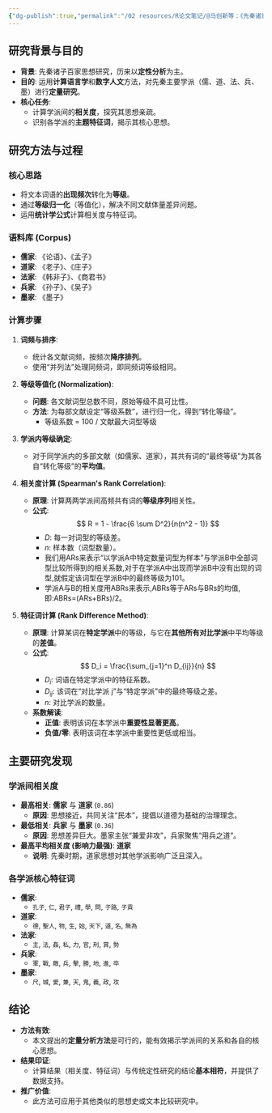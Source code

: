```yaml
---
{"dg-publish":true,"permalink":"/02 resources/R论文笔记/@马创新等：《先秦诸家学派的相关系数与特征词研究》/","tags":["数字人文"],"created":"2025-08-01T19:49:50.635+08:00","updated":"2025-08-22T13:46:13.989+08:00"}
---
```




## 研究背景与目的

-   **背景**: 先秦诸子百家思想研究，历来以**定性分析**为主。
-   **目的**: 运用**计算语言学**和**数字人文**方法，对先秦主要学派（儒、道、法、兵、墨）进行**定量研究**。
-   **核心任务**:
    -   计算学派间的**相关度**，探究其思想亲疏。
    -   识别各学派的**主题特征词**，揭示其核心思想。

## 研究方法与过程

### 核心思路

-   将文本词语的**出现频次**转化为**等级**。
-   通过**等级归一化**（等值化），解决不同文献体量差异问题。
-   运用**统计学公式**计算相关度与特征词。

### 语料库 (Corpus)

-   **儒家**: 《论语》、《孟子》
-   **道家**: 《老子》、《庄子》
-   **法家**: 《韩非子》、《商君书》
-   **兵家**: 《孙子》、《吴子》
-   **墨家**: 《墨子》

### 计算步骤

1.  **词频与排序**:
    -   统计各文献词频，按频次**降序排列**。
    -   使用“并列法”处理同频词，即同频词等级相同。

2.  **等级等值化 (Normalization)**:
    -   **问题**: 各文献词型总数不同，原始等级不具可比性。
    -   **方法**: 为每部文献设定“等级系数”，进行归一化，得到“转化等级”。
        -   等级系数 = 100 / 文献最大词型等级

3.  **学派内等级确定**:
    -   对于同学派内的多部文献（如儒家、道家），其共有词的“最终等级”为其各自“转化等级”的**平均值**。

4.  **相关度计算 (Spearman's Rank Correlation)**:
    -   **原理**: 计算两两学派间高频共有词的**等级序列**相关性。
    -   **公式**:
        $$ R = 1 - \frac{6 \sum D^2}{n(n^2 - 1)} $$
        -   $D$: 每一对词型的等级差。
        -   $n$: 样本数（词型数量）。
        -   我们用ARs来表示“以学派A中特定数量词型为样本”与学派B中全部词型比较所得到的相关系数,对于在学派A中出现而学派B中没有出现的词型,就假定该词型在学派B中的最终等级为101。
        - 学派A与B的相关度用ABRs来表示,ABRs等于ARs与BRs的均值,即:ABRs=(ARs+BRs)/2。

5.  **特征词计算 (Rank Difference Method)**:
    -   **原理**: 计算某词在**特定学派**中的等级，与它在**其他所有对比学派**中平均等级的**差值**。
    -   **公式**:
        $$ D_i = \frac{\sum_{j=1}^n D_{ij}}{n} $$
        -   $D_i$: 词语在特定学派中的特征系数。
        -   $D_{ij}$: 该词在“对比学派 j”与“特定学派”中的最终等级之差。
        -   $n$: 对比学派的数量。
    -   **系数解读**:
        -   **正值**: 表明该词在本学派中**重要性显著更高**。
        -   **负值/零**: 表明该词在本学派中重要性更低或相当。

## 主要研究发现

### 学派间相关度

-   **最高相关**: **儒家** 与 **道家** (`0.86`)
    -   **原因**: 思想接近，共同关注“民本”，提倡以道德为基础的治理理念。
-   **最低相关**: **兵家** 与 **墨家** (`0.36`)
    -   **原因**: 思想差异巨大。墨家主张“兼爱非攻”，兵家聚焦“用兵之道”。
-   **最高平均相关度 (影响力最强)**: **道家**
    -   **说明**: 先秦时期，道家思想对其他学派影响广泛且深入。

### 各学派核心特征词

-   **儒家**:
    -   `孔子`, `仁`, `君子`, `禮`, `學`, `問`, `子路`, `子貢`
-   **道家**:
    -   `德`, `聖人`, `物`, `生`, `始`, `天下`, `道`, `名`, `無為`
-   **法家**:
    -   `主`, `法`, `姦`, `私`, `力`, `官`, `刑`, `賞`, `勢`
-   **兵家**:
    -   `軍`, `戰`, `敵`, `兵`, `擊`, `勝`, `地`, `進`, `卒`
-   **墨家**:
    -   `尺`, `城`, `愛`, `兼`, `天`, `鬼`, `義`, `政`, `攻`

## 结论

-   **方法有效**:
    -   本文提出的**定量分析方法**是可行的，能有效揭示学派间的关系和各自的核心思想。
-   **结果印证**:
    -   计算结果（相关度、特征词）与传统定性研究的结论**基本相符**，并提供了数据支持。
-   **推广价值**:
    -   此方法可应用于其他类似的思想史或文本比较研究中。